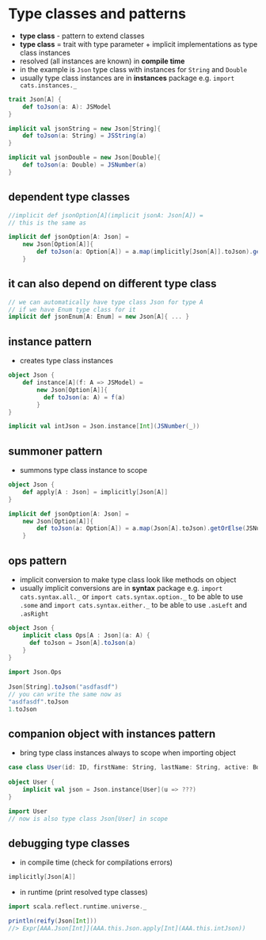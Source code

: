 # Type classes and patterns

* **type class** - pattern to extend classes
* **type class** = trait with type parameter + implicit implementations as type class instances
* resolved (all instances are known) in **compile time**
* in the example is `Json` type class with instances for `String` and `Double`
* usually type class instances are in **instances** package e.g. `import cats.instances._`
```scala
trait Json[A] {
    def toJson(a: A): JSModel
}

implicit val jsonString = new Json[String]{
    def toJson(a: String) = JSString(a)
}

implicit val jsonDouble = new Json[Double]{
    def toJson(a: Double) = JSNumber(a)
}
```
## dependent type classes
```scala
//implicit def jsonOption[A](implicit jsonA: Json[A]) =
// this is the same as

implicit def jsonOption[A: Json] = 
    new Json[Option[A]]{
        def toJson(a: Option[A]) = a.map(implicitly[Json[A]].toJson).getOrElse(JSNull)
    }
```

## it can also depend on different type class
```scala
// we can automatically have type class Json for type A
// if we have Enum type class for it 
implicit def jsonEnum[A: Enum] = new Json[A]{ ... }
```

## instance pattern
* creates type class instances
```scala
object Json {
    def instance[A](f: A => JSModel) =
        new Json[Option[A]]{
          def toJson(a: A) = f(a)
        }
}

implicit val intJson = Json.instance[Int](JSNumber(_))
```

## summoner pattern
* summons type class instance to scope
```scala
object Json {
    def apply[A : Json] = implicitly[Json[A]]
}

implicit def jsonOption[A: Json] = 
    new Json[Option[A]]{
        def toJson(a: Option[A]) = a.map(Json[A].toJson).getOrElse(JSNull)
    }
```

## ops pattern
* implicit conversion to make type class look like methods on object
* usually implicit conversions are in **syntax** package e.g. `import cats.syntax.all._` or `import cats.syntax.option._` to be able to use `.some` and `import cats.syntax.either._` to be able to use `.asLeft` and `.asRight`
```scala
object Json {
    implicit class Ops[A : Json](a: A) {
      def toJson = Json[A].toJson(a)
    }
}
 
import Json.Ops
  
Json[String].toJson("asdfasdf")  
// you can write the same now as   
"asdfasdf".toJson
1.toJson
```

## companion object with instances pattern
* bring type class instances always to scope when importing object
```scala
case class User(id: ID, firstName: String, lastName: String, active: Boolean)
 
object User {
    implicit val json = Json.instance[User](u => ???)
} 

import User
// now is also type class Json[User] in scope
```

## debugging type classes

* in compile time (check for compilations errors)

```scala
implicitly[Json[A]]
```  

* in runtime (print resolved type classes)

```scala
import scala.reflect.runtime.universe._

println(reify(Json[Int]))
//> Expr[AAA.Json[Int]](AAA.this.Json.apply[Int](AAA.this.intJson))
```
